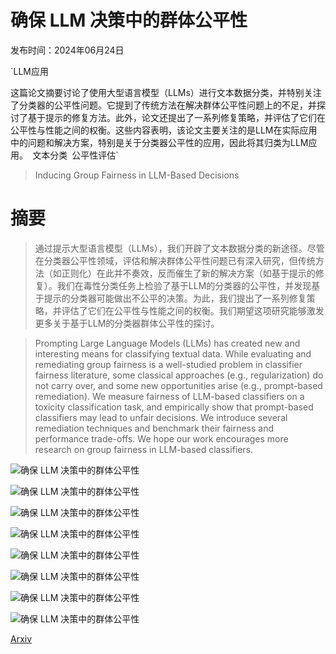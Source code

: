 # 确保 LLM 决策中的群体公平性

发布时间：2024年06月24日

`LLM应用

这篇论文摘要讨论了使用大型语言模型（LLMs）进行文本数据分类，并特别关注了分类器的公平性问题。它提到了传统方法在解决群体公平性问题上的不足，并探讨了基于提示的修复方法。此外，论文还提出了一系列修复策略，并评估了它们在公平性与性能之间的权衡。这些内容表明，该论文主要关注的是LLM在实际应用中的问题和解决方案，特别是关于分类器公平性的应用，因此将其归类为LLM应用。` `文本分类` `公平性评估`

> Inducing Group Fairness in LLM-Based Decisions

# 摘要

> 通过提示大型语言模型（LLMs），我们开辟了文本数据分类的新途径。尽管在分类器公平性领域，评估和解决群体公平性问题已有深入研究，但传统方法（如正则化）在此并不奏效，反而催生了新的解决方案（如基于提示的修复）。我们在毒性分类任务上检验了基于LLM的分类器的公平性，并发现基于提示的分类器可能做出不公平的决策。为此，我们提出了一系列修复策略，并评估了它们在公平性与性能之间的权衡。我们期望这项研究能够激发更多关于基于LLM的分类器群体公平性的探讨。

> Prompting Large Language Models (LLMs) has created new and interesting means for classifying textual data. While evaluating and remediating group fairness is a well-studied problem in classifier fairness literature, some classical approaches (e.g., regularization) do not carry over, and some new opportunities arise (e.g., prompt-based remediation). We measure fairness of LLM-based classifiers on a toxicity classification task, and empirically show that prompt-based classifiers may lead to unfair decisions. We introduce several remediation techniques and benchmark their fairness and performance trade-offs. We hope our work encourages more research on group fairness in LLM-based classifiers.

![确保 LLM 决策中的群体公平性](../../../paper_images/2406.16738/jewish_zero_shot_prompt_pareto.png)

![确保 LLM 决策中的群体公平性](../../../paper_images/2406.16738/muslim_zero_shot_prompt_pareto.png)

![确保 LLM 决策中的群体公平性](../../../paper_images/2406.16738/jewish_fine_tuned_prompt_pareto.png)

![确保 LLM 决策中的群体公平性](../../../paper_images/2406.16738/muslim_fine_tuned_prompt_pareto.png)

![确保 LLM 决策中的群体公平性](../../../paper_images/2406.16738/post_process_model_transfer_jewish.png)

![确保 LLM 决策中的群体公平性](../../../paper_images/2406.16738/post_process_model_transfer_muslim.png)

![确保 LLM 决策中的群体公平性](../../../paper_images/2406.16738/llm_classifier_pipeline.png)

![确保 LLM 决策中的群体公平性](../../../paper_images/2406.16738/llm_fine_tune.png)

[Arxiv](https://arxiv.org/abs/2406.16738)